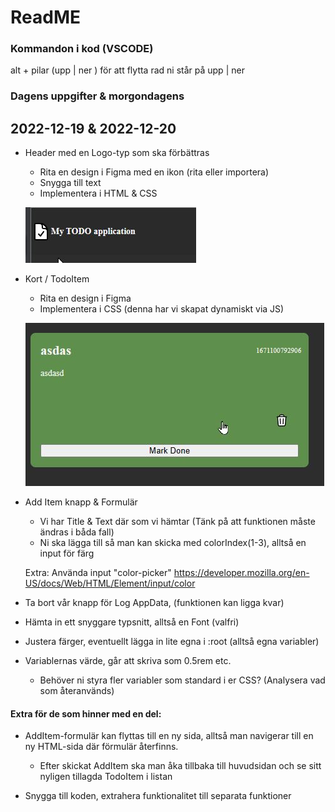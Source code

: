 # ReadME
### Kommandon i kod (VSCODE)
alt + pilar (upp | ner ) för att flytta rad ni står på upp | ner

### Dagens uppgifter & morgondagens
## 2022-12-19 & 2022-12-20

- Header med en Logo-typ som ska förbättras
  - Rita en design i Figma med en ikon (rita eller importera)
  - Snygga till text
  - Implementera i HTML & CSS

  ![](assets/header-icon-text.jpg)

- Kort / TodoItem
  - Rita en design i Figma
  - Implementera i CSS (denna har vi skapat dynamiskt via JS)

  ![](assets/todo-item.jpg)

- Add Item knapp & Formulär
  - Vi har Title & Text där som vi hämtar
  (Tänk på att funktionen måste ändras i båda fall)
  - Ni ska lägga till så man kan skicka med colorIndex(1-3), alltså en input för färg

  Extra:
  Använda input "color-picker"
  https://developer.mozilla.org/en-US/docs/Web/HTML/Element/input/color

- Ta bort vår knapp för Log AppData, (funktionen kan ligga kvar)
- Hämta in ett snyggare typsnitt, alltså en Font (valfri)
- Justera färger, eventuellt lägga in lite egna i :root (alltså egna variabler)
- Variablernas värde, går att skriva som 0.5rem etc.
  - Behöver ni styra fler variabler som standard i er CSS? (Analysera vad som återanvänds)


#### **Extra för de som hinner med en del:**
- AddItem-formulär kan flyttas till en ny sida, alltså man navigerar till en ny HTML-sida där
förmulär återfinns.
  - Efter skickat AddItem ska man åka tillbaka till huvudsidan och se sitt nyligen tillagda TodoItem i listan

- Snygga till koden, extrahera funktionalitet till separata funktioner
